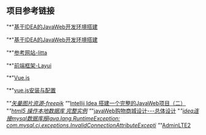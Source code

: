 ## 项目参考链接 
"*"[基于IDEA的JavaWeb开发环境搭建](https://www.cnblogs.com/telwanggs/p/9459605.html) 

"*"[基于IDEA的JavaWeb开发环境搭建](https://www.cnblogs.com/telwanggs/p/9459605.html)

"*"[参考网站-litta](https://www.litta.co/)

"*"[前端框架-Layui](https://www.layui.com/)

"*"[Vue.js](https://cn.vuejs.org/)

"*"[vue.js安装与配置](https://blog.csdn.net/DuoBuKaiDeXinTeng/article/details/88993606)

"*"[矢量图片资源-freepik](https://www.freepik.com/search?dates=any&format=search&page=1&query=landing%20page&sort=popular)
"*"[Intellij Idea 搭建一个完整的JavaWeb项目（二）](https://blog.csdn.net/ynzhang_it/article/details/82708153)
"*"[html5 操作本地数据库 完整实例](https://blog.csdn.net/linfen1680/article/details/8529065)
"*"[javaWeb购物商城设计---总体设计](https://blog.csdn.net/u013948010/article/details/78729821?utm_source=distribute.pc_relevant.none-task)
"*"[idea连接mysql数据库报java.lang.RuntimeException: com.mysql.cj.exceptions.InvalidConnectionAttributeExcepti](https://blog.csdn.net/q97052252/article/details/89042882)
"*"[AdminLTE2](https://adminlte.io/themes/AdminLTE/index2.html)

